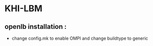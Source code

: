 # KHI-LBM

## openlb installation :

* change config.mk to enable OMPI and change buildtype to generic